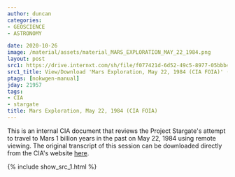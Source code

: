 ```yaml
---
author: duncan
categories:
- GEOSCIENCE
- ASTRONOMY

date: 2020-10-26
image: /material/assets/material_MARS_EXPLORATION_MAY_22_1984.png
layout: post
src1: https://drive.internxt.com/sh/file/f077421d-6d52-49c5-8977-05bbb4e91242/b597aca5470ecf70a49d9feb4c19e5980f644613d4b7682cd0c6f80a6264406f
src1_title: View/Download 'Mars Exploration, May 22, 1984 (CIA FOIA)' (3 pages)
ptags: [nokwgen-manual]
jday: 21957
tags:
- CIA
- stargate
title: Mars Exploration, May 22, 1984 (CIA FOIA)
---
```


This is an internal CIA document that reviews the Project Stargate's attempt to travel to Mars 1 billion years in the past on May 22, 1984 using remote viewing.  The original transcript of this session can be downloaded directly from the CIA's website [here](https://www.cia.gov/readingroom/docs/CIA-RDP96-00788R001900760001-9.pdf).

<!--more-->

{% include show_src_1.html %}
